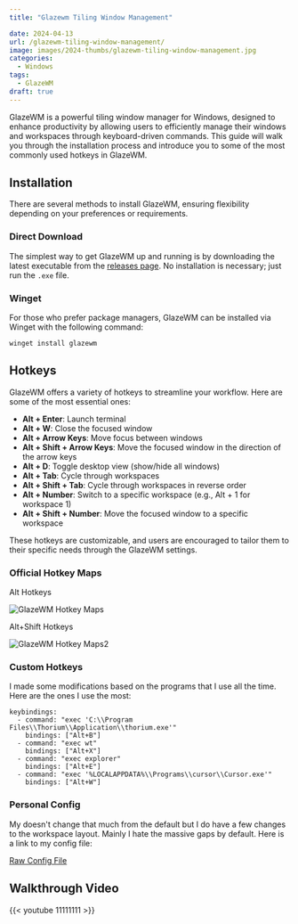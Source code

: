 ```yaml
---
title: "Glazewm Tiling Window Management"

date: 2024-04-13
url: /glazewm-tiling-window-management/
image: images/2024-thumbs/glazewm-tiling-window-management.jpg
categories:
  - Windows
tags:
  - GlazeWM
draft: true
---
```

GlazeWM is a powerful tiling window manager for Windows, designed to enhance productivity by allowing users to efficiently manage their windows and workspaces through keyboard-driven commands. This guide will walk you through the installation process and introduce you to some of the most commonly used hotkeys in GlazeWM.<!--more-->

## Installation

There are several methods to install GlazeWM, ensuring flexibility depending on your preferences or requirements.

### Direct Download

The simplest way to get GlazeWM up and running is by downloading the latest executable from the [releases page](https://github.com/glzr-io/glazewm/releases). No installation is necessary; just run the `.exe` file.

### Winget

For those who prefer package managers, GlazeWM can be installed via Winget with the following command:

```
winget install glazewm
```

## Hotkeys

GlazeWM offers a variety of hotkeys to streamline your workflow. Here are some of the most essential ones:

- **Alt + Enter**: Launch terminal
- **Alt + W**: Close the focused window
- **Alt + Arrow Keys**: Move focus between windows
- **Alt + Shift + Arrow Keys**: Move the focused window in the direction of the arrow keys
- **Alt + D**: Toggle desktop view (show/hide all windows)
- **Alt + Tab**: Cycle through workspaces
- **Alt + Shift + Tab**: Cycle through workspaces in reverse order
- **Alt + Number**: Switch to a specific workspace (e.g., Alt + 1 for workspace 1)
- **Alt + Shift + Number**: Move the focused window to a specific workspace

These hotkeys are customizable, and users are encouraged to tailor them to their specific needs through the GlazeWM settings.

### Official Hotkey Maps

Alt Hotkeys

![GlazeWM Hotkey Maps](https://user-images.githubusercontent.com/34844898/194635035-152ed4a6-e5a1-4878-8863-f62391e7d703.png)

Alt+Shift Hotkeys

![GlazeWM Hotkey Maps2](https://user-images.githubusercontent.com/34844898/194635089-d5ed152b-1527-43e8-a69c-4e154b97a207.png)

### Custom Hotkeys

I made some modifications based on the programs that I use all the time. Here are the ones I use the most:

```
keybindings:
  - command: "exec 'C:\\Program Files\\Thorium\\Application\\thorium.exe'"
    bindings: ["Alt+B"]
  - command: "exec wt"
    bindings: ["Alt+X"]
  - command: "exec explorer"
    bindings: ["Alt+E"]
  - command: "exec '%LOCALAPPDATA%\\Programs\\cursor\\Cursor.exe'"
    bindings: ["Alt+W"]
```

### Personal Config

My doesn't change that much from the default but I do have a few changes to the workspace layout. Mainly I hate the massive gaps by default. Here is a link to my config file:

[Raw Config File](https://raw.githubusercontent.com/ChrisTitusTech/glazewm/main/config.yaml)

## Walkthrough Video

{{< youtube 11111111 >}}
